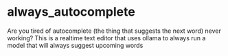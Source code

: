 # always_autocomplete
Are you tired of autocomplete (the thing that suggests the next word) never working? This is a realtime text editor that uses ollama to always run a model that will always suggest upcoming words
